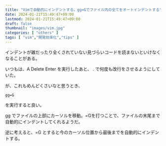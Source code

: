```yaml
---
title: "Vimで自動的にインデントする。gg=Gでファイル内の全てをオートインデントする"
date: 2024-01-21T15:49:47+09:00
lastmod: 2024-01-21T15:49:47+09:00
draft: false
thumbnail: "images/vim.jpg"
categories: [ "others" ]
tags: [ "vim","開発効率化","tips" ]
---
```



インデントが雑だったり全くされていない見づらいコードを読まないといけなくなることがある。

いつもは、A Delete Enter を実行したあと、 . で何度も改行をさせるようにしていた。

が、これもめんどくさいなと思うとき、

```
gg=G
```
を実行すると良い。

gg でファイルの上部にカーソルを移動。=Gを打つことで、ファイルの末尾まで自動的にインデントしてくれるようだ。

逆に考えると、=G とすると今のカーソル位置から最後までを自動的にインデントする。


